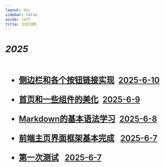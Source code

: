 ```yaml
---
layout: doc
sidebar: false
aside: left
title: 日志归档
---
```

<style>
    ul{ 
        
        font-size:25px;
        font-weight:600;
   }
    </style>


# *2025*
<br>

- [侧边栏和各个按钮链接实现](/Development_log/log/2025-6-10.md)&nbsp;&nbsp;[2025-6-10](/Development_log/log/2025-6-10.md)

- [首页和一些组件的美化](/Development_log/log/2025-6-9.md)&nbsp;&nbsp;[2025-6-9](/Development_log/log/2025-6-9.md)

- [Markdown的基本语法学习](/Other/markdown/basic/syntax.md)&nbsp;&nbsp;[2025-6-8](/Other/markdown/basic/syntax.md)

- [前端主页界面框架基本完成](/Development_log/log/2025-6-7.md)&nbsp;&nbsp;
[2025-6-7](/Development_log/log/2025-6-7.md)

- [第一次测试](/Development_log/log/01test.md)&nbsp;&nbsp;
[2025-6-7](/Development_log/log/01test.md)
